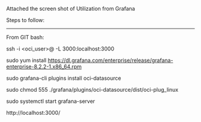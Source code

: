 Attached the screen shot of Utilization from Grafana

Steps to follow:
****************
From GIT bash:

ssh -i <your pub key> <oci_user>@<public IP of that instance> -L 3000:localhost:3000

sudo yum install https://dl.grafana.com/enterprise/release/grafana-enterprise-8.2.2-1.x86_64.rpm

sudo grafana-cli plugins install oci-datasource

sudo chmod 555 ./grafana/plugins/oci-datasource/dist/oci-plug_linux

sudo systemctl start grafana-server

http://localhost:3000/
  

